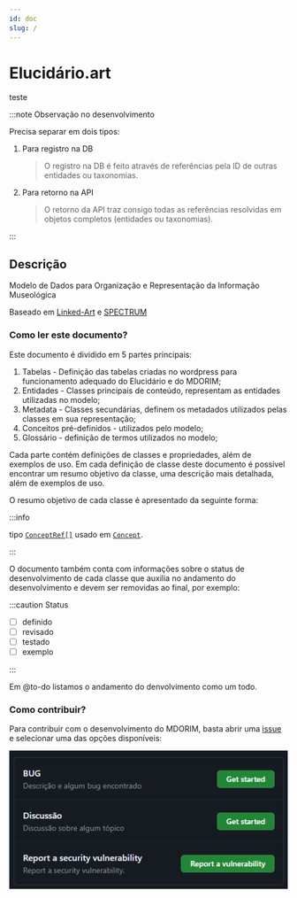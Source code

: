 ```yaml
---
id: doc
slug: /
---
```


# Elucidário.art

teste

:::note Observação no desenvolvimento

Precisa separar em dois tipos:

1. Para registro na DB
    > O registro na DB é feito através de referências pela ID de outras entidades ou taxonomias.
2. Para retorno na API
    > O retorno da API traz consigo todas as referências resolvidas em objetos completos (entidades ou taxonomias).

:::

## Descrição

Modelo de Dados para Organização e Representação da Informação Museológica

Baseado em [Linked-Art](https://linked.art/) e [SPECTRUM](https://collectionstrust.org.uk/spectrum/)

### Como ler este documento?

Este documento é dividido em 5 partes principais:

1. Tabelas - Definição das tabelas criadas no wordpress para funcionamento adequado do Elucidário e do MDORIM;
2. Entidades - Classes principais de conteúdo, representam as entidades utilizadas no modelo;
3. Metadata - Classes secundárias, definem os metadados utilizados pelas classes em sua representação;
4. Conceitos pré-definidos - utilizados pelo modelo;
5. Glossário - definição de termos utilizados no modelo;

Cada parte contém definições de classes e propriedades, além de exemplos de uso. Em cada definição de classe deste documento é possível encontrar um resumo objetivo da classe, uma descrição mais detalhada, além de exemplos de uso.

O resumo objetivo de cada classe é apresentado da seguinte forma:

:::info

tipo [`ConceptRef[]`](/entities/concept#conceptref) usado em [`Concept`](/entities/concept#concept).

:::

O documento também conta com informações sobre o status de desenvolvimento de cada classe que auxilia no andamento do desenvolvimento e devem ser removidas ao final, por exemplo:

:::caution Status

- [ ] definido
- [ ] revisado
- [ ] testado
- [ ] exemplo

:::

Em @to-do listamos o andamento do denvolvimento como um todo.

### Como contribuir?

Para contribuir com o desenvolvimento do MDORIM, basta abrir uma [issue](https://github.com/hgodinho/elucidario/issues) e selecionar uma das opções disponíveis:

![issues](../static/img/issues.png)
